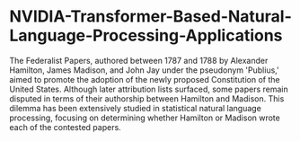 # NVIDIA-Transformer-Based-Natural-Language-Processing-Applications
The Federalist Papers, authored between 1787 and 1788 by Alexander Hamilton, James Madison, and John Jay under the pseudonym 'Publius,' aimed to promote the adoption of the newly proposed Constitution of the United States. Although later attribution lists surfaced, some papers remain disputed in terms of their authorship between Hamilton and Madison. This dilemma has been extensively studied in statistical natural language processing, focusing on determining whether Hamilton or Madison wrote each of the contested papers.
